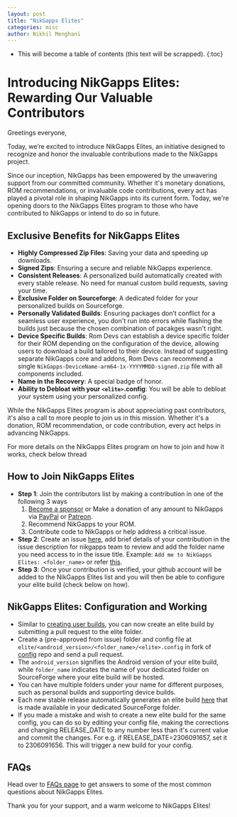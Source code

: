 ```yaml
---
layout: post
title: "NikGapps Elites"
categories: misc
author: Nikhil Menghani
---
```


* This will become a table of contents (this text will be scrapped).
{:toc}


# Introducing NikGapps Elites: Rewarding Our Valuable Contributors

Greetings everyone,

Today, we’re excited to introduce NikGapps Elites, an initiative designed to recognize and honor the invaluable contributions made to the NikGapps project.

Since our inception, NikGapps has been empowered by the unwavering support from our committed community. Whether it's monetary donations, ROM recommendations, or invaluable code contributions, every act has played a pivotal role in shaping NikGapps into its current form. Today, we're opening doors to the NikGapps Elites program to those who have contributed to NikGapps or intend to do so in future.

## Exclusive Benefits for NikGapps Elites

- **Highly Compressed Zip Files**: Saving your data and speeding up downloads.
- **Signed Zips**: Ensuring a secure and reliable NikGapps experience.
- **Consistent Releases**: A personalized build automatically created with every stable release. No need for manual custom build requests, saving your time.
- **Exclusive Folder on Sourceforge**: A dedicated folder for your personalized builds on Sourceforge.
- **Personally Validated Builds**: Ensuring packages don’t conflict for a seamless user experience, you don't run into errors while flashing the builds just because the chosen combination of pacakges wasn't right.
- **Device Specific Builds**: Rom Devs can establish a device specific folder for their ROM depending on the configuration of the device, allowing users to download a build tailored to their device. Instead of suggesting separate NikGapps core and addons, Rom Devs can recommend a single `NikGapps-DeviceName-arm64-1x-YYYYMMDD-signed.zip` file with all components included.
- **Name in the Recovery**: A special badge of honor.
- **Ability to Debloat with your `<elite>`.config**: You will be able to debloat your system using your personalized config.

While the NikGapps Elites program is about appreciating past contributors, it's also a call to more people to join us in this mission. Whether it's a donation, ROM recommendation, or code contribution, every act helps in advancing NikGapps.

For more details on the NikGapps Elites program on how to join and how it works, check below thread

## How to Join NikGapps Elites

- **Step 1**: Join the contributors list by making a contribution in one of the following 3 ways
    1. [Become a sponsor](https://github.com/sponsors/nikgapps) or Make a donation of any amount to NikGapps via [PayPal](https://www.paypal.com/paypalme/inikhilmenghani) or [Patreon](https://www.patreon.com/nikgapps).
    2. Recommend NikGapps to your ROM.
    3. Contribute code to NikGapps or help address a critical issue.
- **Step 2**: Create an issue [here](https://github.com/nikgapps/config/issues/new), add brief details of your contribution in the issue description for nikgapps team to review and add the folder name you need access to in the issue title. Example: `Add me to NikGapps Elites: <folder_name>` or refer [this](https://github.com/nikgapps/config/issues/7149).
- **Step 3**: Once your contribution is verified, your github account will be added to the NikGapps Elites list and you will then be able to configure your elite build (check below on how).

## NikGapps Elites: Configuration and Working

- Similar to [creating user builds](https://github.com/nikgapps/config), you can now create an elite build by submitting a pull request to the elite folder.
- Create a (pre-approved from issue) folder and config file at `elite/<android_version>/<folder_name>/<elite>.config` in fork of [config](https://github.com/nikgapps/config) repo and send a pull request.
- The `android_version` signifies the Android version of your elite build, while `folder_name` indicates the name of your dedicated folder on SourceForge where your elite build will be hosted.
- You can have multiple folders under your name for different purposes, such as personal builds and supporting device builds.
- Each new stable release automatically generates an elite build [here](https://sourceforge.net/projects/nikgapps/files/Elite-Releases/) that is made available in your dedicated SourceForge folder.
- If you made a mistake and wish to create a new elite build for the same config, you can do so by editing your config file, making the corrections and changing RELEASE_DATE to any number less than it's current value and commit the changes. For e.g. if RELEASE_DATE=2306091657, set it to 2306091656. This will trigger a new build for your config.

## FAQs

Head over to [FAQs page](https://nikgapps.com/faqs#elite) to get answers to some of the most common questions about NikGapps Elites.


Thank you for your support, and a warm welcome to NikGapps Elites!
